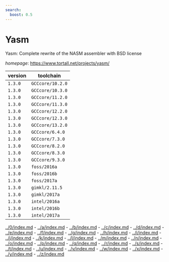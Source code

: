 ```yaml
---
search:
  boost: 0.5
---
```

# Yasm

Yasm: Complete rewrite of the NASM assembler with BSD license

*homepage*: <https://www.tortall.net/projects/yasm/>

version | toolchain
--------|----------
``1.3.0`` | ``GCCcore/10.2.0``
``1.3.0`` | ``GCCcore/10.3.0``
``1.3.0`` | ``GCCcore/11.2.0``
``1.3.0`` | ``GCCcore/11.3.0``
``1.3.0`` | ``GCCcore/12.2.0``
``1.3.0`` | ``GCCcore/12.3.0``
``1.3.0`` | ``GCCcore/13.2.0``
``1.3.0`` | ``GCCcore/6.4.0``
``1.3.0`` | ``GCCcore/7.3.0``
``1.3.0`` | ``GCCcore/8.2.0``
``1.3.0`` | ``GCCcore/8.3.0``
``1.3.0`` | ``GCCcore/9.3.0``
``1.3.0`` | ``foss/2016a``
``1.3.0`` | ``foss/2016b``
``1.3.0`` | ``foss/2017a``
``1.3.0`` | ``gimkl/2.11.5``
``1.3.0`` | ``gimkl/2017a``
``1.3.0`` | ``intel/2016a``
``1.3.0`` | ``intel/2016b``
``1.3.0`` | ``intel/2017a``

[../0/index.md](0) - [../a/index.md](a) - [../b/index.md](b) - [../c/index.md](c) - [../d/index.md](d) - [../e/index.md](e) - [../f/index.md](f) - [../g/index.md](g) - [../h/index.md](h) - [../i/index.md](i) - [../j/index.md](j) - [../k/index.md](k) - [../l/index.md](l) - [../m/index.md](m) - [../n/index.md](n) - [../o/index.md](o) - [../p/index.md](p) - [../q/index.md](q) - [../r/index.md](r) - [../s/index.md](s) - [../t/index.md](t) - [../u/index.md](u) - [../v/index.md](v) - [../w/index.md](w) - [../x/index.md](x) - [../y/index.md](y) - [../z/index.md](z)

